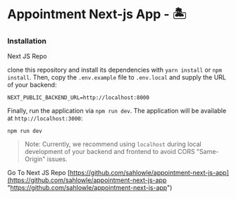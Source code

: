 # Appointment Next-js App - 🏝️



### Installation


Next JS Repo

clone this repository and install its dependencies with `yarn install` or `npm install`. Then, copy the `.env.example` file to `.env.local` and supply the URL of your backend:

```
NEXT_PUBLIC_BACKEND_URL=http://localhost:8000
```

Finally, run the application via `npm run dev`. The application will be available at `http://localhost:3000`:

```
npm run dev
```

> Note: Currently, we recommend using `localhost` during local development of your backend and frontend to avoid CORS "Same-Origin" issues.

Go To Next JS Repo 
[https://github.com/sahlowle/appointment-next-js-app](https://github.com/sahlowle/appointment-next-js-app "https://github.com/sahlowle/appointment-next-js-app")


